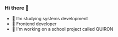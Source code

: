 ### Hi there 👋

- 🔭 I’m studying systems development
- 🌱 Frontend developer
- 👯 I'm working on a school project called QUIRON
